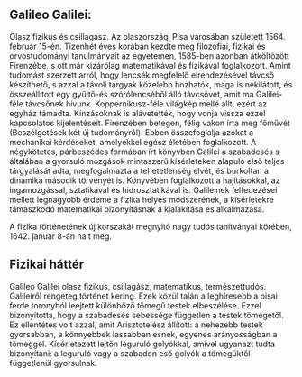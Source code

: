 ## Galileo Galilei:

Olasz fizikus és csillagász. Az olaszországi Pisa városában született 1564. február 15-én. Tizenhét éves korában kezdte meg filozófiai, fizikai és orvostudományi tanulmányait az egyetemen, 1585-ben azonban átköltözött Firenzébe, s ott már kizárólag matematikával és fizikával foglalkozott. Amint tudomást szerzett arról, hogy lencsék megfelelő elrendezésével távcső készíthető, s azzal a távoli tárgyak közelebb hozhatók, maga is nekilátott, és összeállított egy gyűjtő-és szórólencséből álló távcsövet, amit ma Galilei-féle távcsőnek hívunk. Koppernikusz-féle világkép mellé állt, ezért az egyház támadta. Kínzásoknak is alávetették, hogy vonja vissza ezzel kapcsolatos kijelentéseit. Firenzében betegen, félig vakon írta meg főművét (Beszélgetések két új tudományról). Ebben összefoglalja azokat a mechanikai kérdéseket, amelyekkel egész életében foglalkozott. A négykötetes, párbeszédes formában írt könyvben Galilei a szabadesés s általában a gyorsuló mozgások mintaszerű kísérleteken alapuló első teljes tárgyalását adta, megfogalmazta a tehetetlenség elvét, és burkoltan a dinamika második törvényét is. Könyvében foglalkozott a hajításokkal, az ingamozgással, sztatikával és hidrosztatikával is. Galileinek felfedezései mellett legnagyobb érdeme a fizika helyes módszerének, a kísérletekre támaszkodó matematikai bizonyításnak a kialakítása és alkalmazása.

A fizika történetének új korszakát megnyitó nagy tudós tanítványai körében, 1642. január 8-án halt meg.

## Fizikai háttér

Galileo Galilei olasz fizikus, csillagász, matematikus, természettudós. Galileiről rengeteg történet kering. Ezek közül talán a leghíresebb a pisai ferde toronyból leejtett különböző tömegű testek elbeszélése. Ezzel bizonyította, hogy a szabadesés sebessége független a testek tömegétől. Ez ellentétes volt azzal, amit Arisztotelész állított: a nehezebb testek gyorsabban, a könnyebbek lassabban esnek, egyenes arányosságban a tömeggel. Kísérletezett lejtőn leguruló golyókkal, amivel ugyanazt tudta bizonyítani: a leguruló vagy a szabadon eső golyók a tömegüktől függetlenül gyorsulnak.
